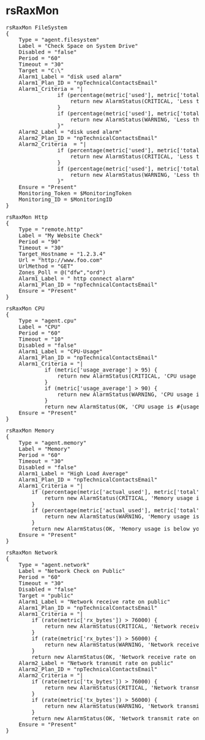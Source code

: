 rsRaxMon
========
<pre>
rsRaxMon FileSystem
{
    Type = "agent.filesystem"
    Label = "Check Space on System Drive"
    Disabled = "false"
    Period = "60"
    Timeout = "30"
    Target = "C:\"  
    Alarm1_Label = "disk used alarm"
    Alarm1_Plan_ID = "npTechnicalContactsEmail"
    Alarm1_Criteria = "|
                if (percentage(metric['used'], metric['total']) > 90) {
                    return new AlarmStatus(CRITICAL, 'Less than 10% free space left.');
                }
                if (percentage(metric['used'], metric['total']) > 80) {
                    return new AlarmStatus(WARNING, 'Less than 20% free space left.');
                }"
    Alarm2_Label = "disk used alarm"
    Alarm2_Plan_ID = "npTechnicalContactsEmail"
    Alarm2_Criteria  = "|
                if (percentage(metric['used'], metric['total']) > 95) {
                    return new AlarmStatus(CRITICAL, 'Less than 5% free space left.');
                }
                if (percentage(metric['used'], metric['total']) > 90) {
                    return new AlarmStatus(WARNING, 'Less than 10% free space left.');
                }"
    Ensure = "Present"
    Monitoring_Token = $MonitoringToken
    Monitoring_ID = $MonitoringID
}
</pre>
<pre>
rsRaxMon Http
{
    Type = "remote.http"
    Label = "My Website Check"
    Period = "90"
    Timeout = "30"
    Target_Hostname = "1.2.3.4"
    Url = "http://www.foo.com"
    UrlMethod = "GET"
    Zones_Poll = @("dfw","ord")
    Alarm1_Label = " http connect alarm"
    Alarm1_Plan_ID = "npTechnicalContactsEmail"
    Ensure = "Present"
}
</pre>
<pre>
rsRaxMon CPU
{
    Type = "agent.cpu"
    Label = "CPU"
    Period = "60"
    Timeout = "10"
    Disabled = "false"
    Alarm1_Label = "CPU-Usage"
    Alarm1_Plan_ID = "npTechnicalContactsEmail"
    Alarm1_Criteria = "|
            if (metric['usage_average'] > 95) {
                return new AlarmStatus(CRITICAL, 'CPU usage is #{usage_average}%, above your critical threshold of 95%');
            }
            if (metric['usage_average'] > 90) {
                return new AlarmStatus(WARNING, 'CPU usage is #{usage_average}%, above your warning threshold of 90%');
            }
            return new AlarmStatus(OK, 'CPU usage is #{usage_average}%, below your warning threshold of 90%');"
    Ensure = "Present"
}
</pre>
<pre>
rsRaxMon Memory
{
    Type = "agent.memory"
    Label = "Memory"
    Period = "60"
    Timeout = "30"
    Disabled = "false"
    Alarm1_Label = "High Load Average"
    Alarm1_Plan_ID = "npTechnicalContactsEmail"
    Alarm1_Criteria = "|
        if (percentage(metric['actual_used'], metric['total']) > 90) {
            return new AlarmStatus(CRITICAL, 'Memory usage is above your critical threshold of 90%');
        }
        if (percentage(metric['actual_used'], metric['total']) > 80) {
            return new AlarmStatus(WARNING, 'Memory usage is above your warning threshold of 80%');
        }
        return new AlarmStatus(OK, 'Memory usage is below your warning threshold of 80%');"
    Ensure = "Present"
}
</pre>
<pre>
rsRaxMon Network
{
    Type = "agent.network"
    Label = "Network Check on Public"
    Period = "60"
    Timeout = "30"
    Disabled = "false"
    Target = "public"
    Alarm1_Label = "Network receive rate on public"
    Alarm1_Plan_ID = "npTechnicalContactsEmail"
    Alarm1_Criteria = "|
        if (rate(metric['rx_bytes']) > 76000) {
            return new AlarmStatus(CRITICAL, 'Network receive rate on public is above your critical threshold of 76000B/s');
        }
        if (rate(metric['rx_bytes']) > 56000) {
            return new AlarmStatus(WARNING, 'Network receive rate on public is above your warning threshold of 56000B/s');
        }
        return new AlarmStatus(OK, 'Network receive rate on public is below your warning threshold of 56000B/s');"
    Alarm2_Label = "Network transmit rate on public"
    Alarm2_Plan_ID = "npTechnicalContactsEmail"
    Alarm2_Criteria = "|
        if (rate(metric['tx_bytes']) > 76000) {
            return new AlarmStatus(CRITICAL, 'Network transmit rate on public is above your critical threshold of 76000B/s');
        }
        if (rate(metric['tx_bytes']) > 56000) {
            return new AlarmStatus(WARNING, 'Network transmit rate on public is above your warning threshold of 56000B/s');
        }
        return new AlarmStatus(OK, 'Network transmit rate on public is below your warning threshold of 56000B/s');"
    Ensure = "Present"
}
</pre>